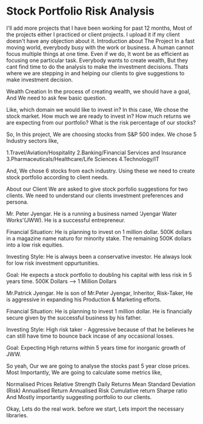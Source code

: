 # Stock Portfolio Risk Analysis
I'll add more projects that I have been working  for past 12 months, Most of the projects either I practiced or client projects. I upload it if my client doesn't have any objection about it.
Introduction about The Project
In a fast moving world, everybody busy with the work or business. A human cannot focus multiple things at one time. Even if we do, It wont be as efficient as focusing one particular task. Everybody wants to create wealth, But they cant find time to do the analysis to make the investment decisions. Thats where we are stepping in and helping our clients to give suggestions to make investment decision.

Wealth Creation
In the process of creating wealth, we should have a goal, And We need to ask few basic question.

Like, which domain we would like to invest in?
In this case, We chose the stock market. How much we are ready to invest in?
How much returns we are expecting from our portfolio?
What is the risk percentage of our stocks?

So, In this project, We are choosing stocks from S&P 500 index. We chose 5 Industry sectors like,

1.Travel/Aviation/Hospitality
2.Banking/Financial Services and Insurance
3.Pharmaceuticals/Healthcare/Life Sciences
4.Technology/IT

And, We chose 6 stocks from each industry. Using these we need to create stock portfolio according to client needs.

About our Client
We are asked to give stock porfolio suggestions for two clients. We need to understand our clients investment preferences and persona.

Mr. Peter Jyengar.
He is a running a business named 'Jyengar Water Works'(JWW). He is a successful entrepreneur.

Financial Situation:
He is planning to invest on 1 million dollar. 500K dollars in a magazine name naturo for minority stake. The remaining 500K dollars into a low risk equities.

Investing Style:
He is always been a conservative investor. He always look for low risk investment oppurtunities.

Goal:
He expects a stock portfolio to doubling his capital with less risk in 5 years time. 500K Dollars --> 1 Million Dollars

Mr.Patrick Jyengar.
He is son of Mr.Peter Jyengar, Inheritor, Risk-Taker, He is aggressive in expanding his Production & Marketing efforts.

Financial Situation:
He is planning to invest 1 million dollar. He is financially secure given by the successful business by his father.

Investing Style:
High risk taker - Aggressive because of that he believes he can still have time to bounce back incase of any occasional losses.

Goal:
Expecting High returns within 5 years time for inorganic growth of JWW.

So yeah, Our we are going to analyse the stocks past 5 year close prices. Most Importantly, We are going to calculate some metrics like,

Normalised Prices
Relative Strength
Daily Returns
Mean
Standard Deviation (Risk)
Annualised Return
Annualised Risk
Cumulative return
Sharpe ratio
And Mostly importantly suggesting portfolio to our clients.

Okay, Lets do the real work. before we start, Lets import the necessary libraries.
